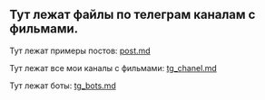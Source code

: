 ## Тут лежат файлы по телеграм каналам с фильмами.

Тут лежат примеры постов: [post.md](https://github.com/Dosash/Dosash/blob/71643bc157b35718cfb972c0752dcdeecd0259c5/Notion/Films_tg_chanel/post.md)

Тут лежат все мои каналы с фильмами: [tg_chanel.md](https://github.com/Dosash/Dosash/blob/71643bc157b35718cfb972c0752dcdeecd0259c5/Notion/Films_tg_chanel/tg_chanel.md)

Тут лежат боты: [tg_bots.md](https://github.com/Dosash/Dosash/blob/71643bc157b35718cfb972c0752dcdeecd0259c5/Notion/Films_tg_chanel/tg_bots.md)